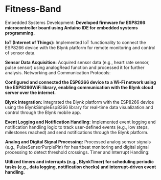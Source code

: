 # Fitness-Band
Embedded Systems Development:
**Developed firmware for ESP8266 microcontroller board using Arduino IDE for embedded systems programming.**

**IoT (Internet of Things):**
Implemented IoT functionality to connect the ESP8266 device with the Blynk platform for remote monitoring and control of sensor data.

**Sensor Data Acquisition:**
Acquired sensor data (e.g., heart rate sensor, pulse sensor) using analogRead function and processed it for further analysis.
Networking and Communication Protocols:

**Configured and connected the ESP8266 device to a Wi-Fi network using the ESP8266WiFi library, enabling communication with the Blynk cloud server over the internet.**

**Blynk Integration:**
Integrated the Blynk platform with the ESP8266 device using the BlynkSimpleEsp8266 library for real-time data visualization and control through the Blynk mobile app.

**Event Logging and Notification Handling:**
Implemented event logging and notification handling logic to track user-defined events (e.g., low steps, milestones reached) and send notifications through the Blynk platform.

**Analog and Digital Signal Processing:**
Processed analog sensor signals (e.g., PulseSensorPurplePin) for heartbeat monitoring and digital signal processing to detect threshold crossings.
Timer and Interrupt Handling:

**Utilized timers and interrupts (e.g., BlynkTimer) for scheduling periodic tasks (e.g., data logging, notification checks) and interrupt-driven event handling.**
